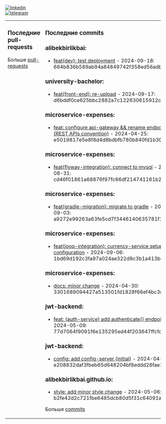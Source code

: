 [![linkedin](https://img.shields.io/badge/-Alibek_Birlikbai-161616?style=flat-square&labelColor=161616&logo=LinkedIn&logoColor=white&color=161616)](https://www.linkedin.com/in/alibek-birlikbai/)  
[![telegram](https://img.shields.io/badge/-@alibekbirlikbai-161616?style=flat-square&labelColor=161616&logo=Telegram&logoColor=white&color=161616)](https://t.me/alibekbirlikbai)


<table><tr>
<td valign="top" width="50%">

### Последние pull-requests
<!-- recent_pull_requests starts -->

<!-- recent_pull_requests ends -->
Больше [pull-requests](https://github.com/alibekbirlikbai/alibekbirlikbai/blob/main/md/pull_requests.md)

</td>


<td valign="top" width="50%">

### Последние commits
<!-- recent_commits starts -->
### alibekbirlikbai:
- [feat(dev): test deployment](https://github.com/alibekbirlikbai/alibekbirlikbai/commit/664b836b589ab94a84849742f358ed56adbeda08) - 2024-09-18: 664b836b589ab94a84849742f358ed56adbeda08

### university-bachelor:
- [feat(front-end): re-upload](https://github.com/alibekbirlikbai/university-bachelor/commit/d6bddf0ce625bbc2882a7c122630615912c7fb81) - 2024-09-17: d6bddf0ce625bbc2882a7c122630615912c7fb81

### microservice-expenses:
- [feat: configure api-gateway && rename endpoints (REST APIs convention)](https://github.com/alibekbirlikbai/microservice-expenses/commit/e5019817e5e8f8d4d8bdbfb780b840fd1b3090ac) - 2024-04-25: e5019817e5e8f8d4d8bdbfb780b840fd1b3090ac

### microservice-expenses:
- [feat(flyway-integration): connect to mysql](https://github.com/alibekbirlikbai/microservice-expenses/commit/cd46f01861a68876f97fc66df214741161b25141) - 2024-08-31: cd46f01861a68876f97fc66df214741161b25141

### microservice-expenses:
- [feat(gradle-migration): migrate to gradle](https://github.com/alibekbirlikbai/microservice-expenses/commit/a9272e99263a63fe5cd7f3446140635781f16a2d) - 2024-09-03: a9272e99263a63fe5cd7f3446140635781f16a2d

### microservice-expenses:
- [feat(jooq-integration): currency-service setup jooq configuration](https://github.com/alibekbirlikbai/microservice-expenses/commit/1bd69d192c3fa97a024ae322d9c3b1a413bd2d33) - 2024-09-06: 1bd69d192c3fa97a024ae322d9c3b1a413bd2d33

### microservice-expenses:
- [docs: minor change](https://github.com/alibekbirlikbai/microservice-expenses/commit/3301689094427a513501fd1828f66ef4bc3dd838) - 2024-04-30: 3301689094427a513501fd1828f66ef4bc3dd838

### jwt-backend:
- [feat: (auth-service) add authenticate() endpoint](https://github.com/alibekbirlikbai/jwt-backend/commit/77d7064f9091f6e135295ed44f203647ffcfdb84) - 2024-05-09: 77d7064f9091f6e135295ed44f203647ffcfdb84

### jwt-backend:
- [config: add config-server (initial)](https://github.com/alibekbirlikbai/jwt-backend/commit/e208832daf3fbeb65d648204bf8eddd28fae1d48) - 2024-04-28: e208832daf3fbeb65d648204bf8eddd28fae1d48

### alibekbirlikbai.github.io:
- [style: add minor style change](https://github.com/alibekbirlikbai/alibekbirlikbai.github.io/commit/b2fe42d2c721fbe6485dcb80d5f31c64091a34ea) - 2024-05-06: b2fe42d2c721fbe6485dcb80d5f31c64091a34ea
<!-- recent_commits ends -->
Больше [commits](https://github.com/alibekbirlikbai/alibekbirlikbai/blob/main/md/commits.md)

</td>

</tr></table>
